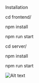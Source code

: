 Installation 

cd frontend/

npm install

npm run start

cd server/

npm install

npm run start

![Alt text](
https://user-images.githubusercontent.com/39774249/94760687-163c7b80-0358-11eb-9821-a285d341c967.png "Optional title")


